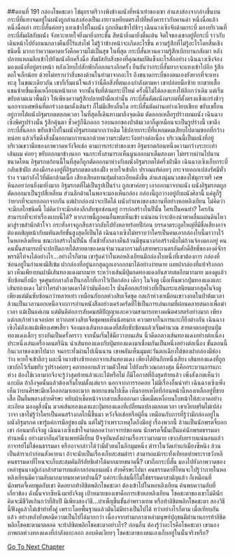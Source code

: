 ##ตอนที่ 191 กล่องโชคชะตา
ไข่มุกราตรีวางพิงข้างผนังที่หน้าเท้าของเขา ลำแสงส่องจากล่างขึ้นบน กระบี่ที่แทงจมอยู่ในผนังถูกลำแสงส่องเป็นเงายาวเหยียดตรงไปที่หลังคาราวกับคานดำ
หนึ่งฉื่อแล้วหนึ่งฉื่อเล่า กระบี่สั้นค่อยๆ แทงเข้าไปในผนัง ถูกกลืนเข้าไปช้าๆ เฉินฉางเซิงจับด้ามกระบี่ มองบริเวณที่กระบี่สัมผัสกับผนัง จังหวะหายใจยิ่งมายิ่งกระชั้น สีหน้ายิ่งมายิ่งตื่นเต้น
จิตใจของเขาอยู่ที่กระบี่ ราวกับเดินหน้าไปยังถนนกลางคืนที่ไร้แสงไฟ ไม่รู้ว่าข้างหน้าจะเกิดอะไรขึ้น ความรู้สึกที่ไม่รู้อะไรโดยสิ้นเชิงชนิดนี้ มากกว่าความคาดหวังคือความไม่เป็นสุข
ในที่สุด กระบี่สั้นหวนความรู้สึกเบิกบานกลับมา หลังปลายแหลมลึกเข้าไปยังผนังอีกครึ่งฉื่อ สัมผัสกับสิ่งของที่คุณสมบัติแข็งอะไรสักอย่าง เฉินฉางเซิงจ้องมองผนังที่อยู่ตรงหน้า หลังเงียบไปสักพักก็ออกแรงอีกครั้ง ยืนยันว่ากระบี่สั้นยากจะแทงเข้าไปอีก รู้สึกตกใจเล็กน้อย ด้วยไม่ทราบว่าสิ่งของด้านในทำมาจากอะไร ถึงขนาดกระบี่ของตนเองยังยากที่จะแทงทะลุ ในขณะเดียวกัน เขาก็เริ่มแน่ใจแล้วว่านี่คือสิ่งที่ตนเองกำลังตามหา
เขาปล่อยมือซ้าย ยกชายเสื้อแขนซ้ายขึ้นเช็ดเหงื่อบนหน้าผาก จากนั้นจับที่ด้ามกระบี่ใหม่ ครั้งนี้ไม่ได้ลองแทงให้ลึกกว่าเดิม แต่เริ่มขยับตามแนวพื้นผิว ให้เพียงความรู้สึกปลายฝ่ามือเท่านั้น กระบี่สั้นตัดผนังมรกตที่ตั้งตรงแข็งแกร่งช้าๆ นอกจากเศษหินที่ตกร่วงลงมาดั่งเต้นรำ ก็ไม่มีเสียงอื่นใด
กระบี่สั้นตัดผ่านอย่างเงียบเชียบ ขยับเขยื้อนอยู่ภายใต้ผนังอิฐมรกตตลอดเวลา ในที่สุดก็เดินทางมาถึงจุดเดิม ตัดออกเหลือรูปร่างบนผนัง เฉินฉางเซิงพิศรูปร่างนั้น รู้สึกคุ้นตา ชั่วครู่ก็นึกออก รอบนอกของป่าต้มเวลาก็ดูเหมือนจะเป็นรูปร่างนี้
เขาดึงกระบี่สั้นออก ขยับเข้าไปในผนังอิฐมรกตมากกว่าเดิม ใช้ปลายกระบี่ที่แหลมคมเสียบไปตามซอกที่กว้างหน่อย แล้วเริ่มดึงสิ่งนั้นออกมาภายนอกด้วยความระมัดระวังอย่างต่อเนื่อง
บริเวณนี้เป็นผนังที่อยู่บริเวณขวามือของภาพวาดหวังจือเช่อ ตามการกระทำของเขา อิฐมรกตก้อนหนึ่งความกว้างระยะเท่าเส้นผม ค่อยๆ ขยับออกมาข้างนอก จนกระทั่งสามารถเห็นนูนออกมาเต็มสองตา
ไม่ทราบผ่านไปนานขนาดไหน อิฐมรกตก้อนนี้ในที่สุดก็ถูกตัดออกมาห่างกับผนังอิฐมรกตได้ครึ่งฝ่ามือ เฉินฉางเซิงเก็บกระบี่กลับเข้าฝัก สองมือรองอยู่ที่อิฐมรกตของสองฝั่ง หายใจเข้าลึก ปราณแท้ค่อยๆ กระจายออกเปล่งรัศมีทั่วร่าง รวมกำลังไว้ที่มัดกล้ามเนื้อ
เสียงเสียดทานทุ้มต่ำละเอียดดังขึ้น ลำแสงนุ่มนวลของไข่มุกราตรี เศษหินลอยว่อนยิ่งมายิ่งมาก อิฐมรกตที่ไม่เป็นรูปเป็นร่าง ถูกเขาค่อยๆ เอาออกมาจากผนัง
ผนังอิฐมรกตถูกตัดออกมาเป็นรูปสี่เหลี่ยม ส่วนลึกด้านในพอจะมองเห็นกล่อง กล่องนี้ถูกวางอยู่กับผนังศิลานี้ แค่ดูก็รู้ว่ายากที่จะแยกออกจากกัน แต่ฝากล่องน่าจะเปิดได้
ผนังกำแพงของสถานที่อย่างหอหลิงเยียน ไม่คิดว่าจะมีกลไกชนิดนี้ ไม่คิดว่าจะมีกล่องลึกลับซุกซ่อนอยู่ การก่อสร้างในปีนั้น ใครเป็นคนทำ? ใครกันสามารถที่จะทำเรื่องแบบนี้ได้?
หากภาพนี้ถูกคนอื่นพบเห็นเข้า แน่นอนว่าจะต้องนำพาคลื่นแผ่นดินไหวมาสู่ราชสำนักต้าโจว กระทั่งอาจถูกสืบสาวกลับไปยังหลายร้อยปีก่อน บรรดาตระกูลใหญ่ที่มีชื่อเสียงอาจต้องเผชิญหน้ากับมหันตภัยขั้นสูงสุดก็เป็นได้
เฉินฉางเซิงไม่ทราบว่าใครเป็นคนเอากล่องใบนี้มาวางไว้ในหอหลิงเยียน ขณะก่อสร้างในปีนั้น ทั้งเช้าทั้งกลางคืนล้วนมีขุนนางก่อสร้างนับไม่ถ้วนจ้องมองอยู่ คนคนนั้นสามารถที่จะปกปิดภายใต้สายตาของคนจำนวนมากรวมถึงสายพระเนตรอันศักดิ์สิทธิ์ขององค์จักรพรรดิไท่จงได้อย่างไร...อย่างไรก็ตาม เขารู้แค่ว่าในหอหลิงเยียนมีกล่องใบหนึ่งที่เขาต้องการ
กล่องที่ซ่อนอยู่ในกำแพงมีสีเข้ม ฝากล่องที่อยู่นอกสุดถูกเอาออกมาได้อย่างง่ายดาย เผยฝากล่องที่แท้จริงออกมา เห็นเพียงบนฝามีเส้นทองแดงมากมาย ระหว่างเส้นมีปุ่มกดทองแดงอันสวยสดอีกมากมาย มองดูแล้วซับซ้อนยิ่งนัก จุดศูนย์กลางถึงเป็นกลไกที่เอาไว้เปิดกล่อง
เด็กๆ ในจิงตู เมื่อเห็นพวกปุ่มทองแดงและเส้นทองแดง ไม่ว่าใครต่างคาดเดาได้ว่ามันคืออะไร นั่นคือกลเก้าห่วงที่เป็นกระแสนิยมมากสุดในจิงตู เพียงแต่มันซับซ้อนกว่าหลายเท่า เหมือนกับกลห่วงสิบเจ็ดชุด
กลเก้าห่วงเหมือนเขาวงกตในป่าต้มเวลา ล้วนเป็นเวลานอกเหนือจากการอ่านหนังสืออย่างเคร่งครัดที่ใช้เป็นการเล่นเกมที่ผ่อนคลายสมองเพื่อฆ่าเวลา แม้เป็นแค่เกม แต่มันดีต่อการลับคมสติปัญญาและความสามารถทางคณิตศาสตร์อย่างมาก เพียงแต่กลเก้าห่วงเจอบ่อย ทว่ากลห่วงสิบเจ็ดชุดพบเห็นน้อยมาก ความยากในการแกะก็ยิ่งต่างกัน
เฉินฉางเซิงไม่ลังเลแม้เพียงเศษเสี้ยว จ้องมองเส้นทองแดงที่สลับซับซ้อนแล้วเริ่มคำนวณ สายตาตกอยู่บนปุ่มทองแดงเล็กๆ บางอันเป็นครั้งคราว จากนั้นเริ่มใช้มือวางบนเส้น นิ้วดีดกลางเส้นทองแดงอย่างต่อเนื่องประหนึ่งเล่นเครื่องดนตรีฉิน นำเส้นทองแดงกับปุ่มทองแดงมาเชื่อมกันเป็นหนึ่งอย่างต่อเนื่อง
ขั้นตอนนี้กินเวลาของเขาไปมาก จนกระทั่งผ่านไปเนิ่นนาน เขาพลันเห็นมุมตะวันตกเฉียงใต้ของฝากล่องมีช่องว่าง หายใจเข้าลึกๆ ผละนิ้วนางข้างซ้ายออกจากเส้นทองแดง เพียงได้ยินกึกหนึ่งเสียง เส้นทองแดงที่ถูกเขาถักไว้เริ่มขยับ รูปร่างค่อยๆ คลายออกแล้วรวมตัวใหม่ ไปยังบริเวณกลางสุด
นี่คือกระบวนการแกะห่วง ต้องใช้เวลามากจึงจะรู้ว่าสุดท้ายแล้วแกะได้หรือไม่ ก็มีโอกาสที่ถึงสุดท้ายแล้ว เพิ่งสังเกตเห็นว่าแกะผิด ถ้าถึงจุดนั้นแล้วต้องเริ่มใหม่ตั้งแต่แรก
นอกจากการรอคอย ไม่มีเรื่องอื่นน่าทำ เฉินฉางเซิงเพิ่งเห็นว่าบนศีรษะมีเหงื่อออกมาเยอะมาก พอยกแขนไปเช็ด เห็นรอยเหงื่อที่ก่อนหน้านี้หลงเหลืออยู่ที่ชายเสื้อ ฝืนยิ้มพลางส่ายศีรษะ หยิบผ้าเช็ดหน้าจากสาบเสื้อออกมา เช็ดเม็ดเหงื่อบนใบหน้าให้สะอาดอย่างละเอียด
มองดูสิ่งนั้น มวลเส้นทองแดงและปุ่มทองแดงที่เปลี่ยนแปลงตลอดเวลา เขาเงียบขรึมไม่เปล่งวาจา
เขาไม่รู้ว่าใครเป็นคนสร้างกลไกนี้ขึ้นมา หวังจือเช่อหรือผู้อื่น เหมือนกับการที่รู้ว่ามีกล่องอยู่ในผนังอิฐมรกต เขารู้แค่การมีอยู่ของมัน แต่ไม่รู้ว่าเพราะเหตุใดถึงมีอยู่
เรื่องพวกนี้ ล้วนเป็นนักพรตจี้บอกเขา
ก่อนมาถึงจิงตู เฉินฉางเซิงเข้าใจมาตลอดว่าอาจารย์ของตน นักพรตจี้นั้นเป็นแค่นักพรตธรรมดาท่านหนึ่ง อย่างมากก็แค่วิชาแพทย์ดีเยี่ยม ปัจจุบันหลังผ่านเรื่องราวมากมาย เขากลับทราบแน่นอนแล้วอาจารย์ไม่ใช่คนธรรมดา หรืออาจกล่าวได้ว่ามีตัวตนในอีกมุมหนึ่ง
ตำราในวัดเก่าแก่เมืองซีหนิง ล้วนเป็นตำราเก่าก่อนสังคายนา ถ้าจะนับเป็นเรื่องเก็บสะสมตำรา สามารถแม้กระทั่งเทียบเท่าพระราชวังหลี คนธรรมดาที่ไหนจะเก็บสะสมคัมภีร์ลัทธิเต๋าได้มากมายขนาดนี้?
เขาถือกระบี่สั้น มองไปยังภาพวาดของเหล่าขุนนางผู้เก่งกล้าสามารถแต่กาลก่อนบนผนัง ส่ายศีรษะไปมา คนธรรมดาที่ไหนจะไปรู้ว่าภายในหอหลิงเยียนมีความลับมากมายมหาศาลปานนี้? แค่กระบี่เล่มนี้ก็ไม่ใช่ธรรมดาสามัญแล้ว
ก็เหมือนที่นักพรตจี้เคยพูดกับเขา คิดอยากท้าลิขิตพลิกโชคชะตา ต้องเข้าไปในหอหลิงเยียน ค้นพบความลับที่เกี่ยวข้อง ดังนั้นจากซีหนิงมายังจิงตู เป้าหมายของเขาคือการเข้าหอหลิงเยียน
โชคชะตาของเขาไม่ดีนัก คิดจะมีชีวิตเกินกว่ายี่สิบปี มีเพียงสองวิธี...บำเพ็ญขึ้นขั้นอำพรางเทพ หรือท้าลิขิตพลิกโชคชะตา สองวิธีนี้ฟังดูแล้วไม่เข้าท่าทั้งคู่ เพราะโดยพื้นฐานแล้วมันไม่มีทางเป็นไปได้ ทว่าอย่างไรก็ตาม เมื่อเทียบกันแล้ว อย่างหลังยังพอมีความเป็นไปได้มากกว่า เนื่องจากท่ามกลางเหล่ามนุษย์ปุถุชนมีตำนานการท้าลิขิตพลิกโชคชะตามาตลอด
จะท้าลิขิตพลิกโชคชะตาอย่างไร? ก่อนอื่น ต้องรู้ว่าอะไรคือโชคชะตา เขามองภาพกลห่วงทองแดงที่กำลังแกะออก ลอบคิดเงียบๆ โชคชะตาของตนเองเก็บอยู่ในนั้นจริงหรือ?


[Go To Next Chapter]( ./193.md)